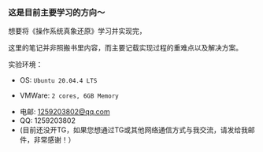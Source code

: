 ### 这是目前主要学习的方向～

想要将《操作系统真象还原》学习并实现完，

这里的笔记并非照搬书里内容，而主要记载实现过程的重难点以及解决方案。

实验环境： 

- OS: `Ubuntu 20.04.4 LTS`

- VMWare: `2 cores, 6GB Memory`

<!--

- CPU: `Pentium(R) Dual-Core CPU E6500 @ 2.93GHz × 2`

- Memory: `8GB DDR3`

### 最近在看《Linux内核完全注释》～

#### 大概率每日更新，欢迎喜欢OS的小伙伴与我交流！

-->

- 电邮: 1259203802@qq.com
- QQ: 1259203802
- (目前还没开TG，如果您想通过TG或其他网络通信方式与我交流，请发给我邮件，非常感谢！）
